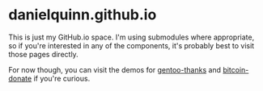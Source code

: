# danielquinn.github.io

This is just my GitHub.io space.  I'm using submodules where appropriate, so if
you're interested in any of the components, it's probably best to visit those
pages directly.

For now though, you can visit the demos for
[gentoo-thanks](http://danielquinn.github.io/projects/gentoo-thanks/) and 
[bitcoin-donate](http://danielquinn.github.io/projects/bitcoin-donate/) if
you're curious.
